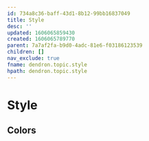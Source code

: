 ```yaml
---
id: 734a8c36-baff-43d1-8b12-99bb16837049
title: Style
desc: ''
updated: 1606065859430
created: 1606065789770
parent: 7a7af2fa-b9d0-4adc-81e6-f03186123539
children: []
nav_exclude: true
fname: dendron.topic.style
hpath: dendron.topic.style
---
```

# Style

## Colors


